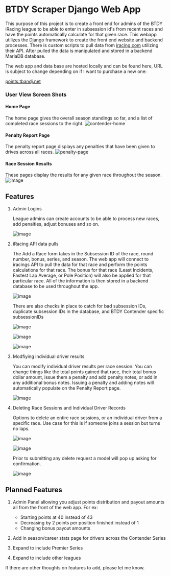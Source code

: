 # BTDY Scraper Django Web App

This purpose of this project is to create a front end for admins of the BTDY iRacing league to be able to enter in subsession id's from recent races and have the points automatically calculate for that given race. This webapp utilizes the Django framework to create the front end website and backend processes. There is custom scripts to pull data from [iracing.com](https://www.iracing.com) utilizing their API. After pulled the data is manipulated and stored in a backend MariaDB database.

The web app and data base are hosted locally and can be found here, URL is subject to change depending on if I want to purchase a new one:

[points.tbandj.net](https://points.tbandj.net)

### User View Screen Shots

#### Home Page
The home page gives the overall season standings so far, and a list of completed race sessions to the right.
![contender-home](https://user-images.githubusercontent.com/28052084/175173607-0bc63344-4e68-4062-9956-53a17bda569a.png)

#### Penalty Report Page
The penalty report page displays any penalties that have been given to drives across all races.
![penalty-page](https://user-images.githubusercontent.com/28052084/175174581-8a9c4b8d-07a0-416f-94ce-c28421cc46c4.png)

#### Race Session Results
These pages display the results for any given race throughout the season.
![image](https://user-images.githubusercontent.com/28052084/175178569-8e0d99a8-6cdf-4033-84d9-ba532f50762b.png)

## Features

1. Admin Logins
   
   League admins can create accounts to be able to process new races, add penalties, adjust bonuses and so on.

   ![image](https://user-images.githubusercontent.com/28052084/175175941-5ad3dabc-a0a7-4942-9053-a7573510797b.png)

2. iRacing API data pulls

   The Add a Race form takes in the Subsession ID of the race, round number, bonus, series, and season. The web app will connect to iracings API to pull the data for that race and perform the points calculations for that race. The bonus for that race (Least Incidents, Fastest Lap Average, or Pole Position) will also be applied for that particular race. All of the information is then stored in a backend database to be used throughout the app.

   ![image](https://user-images.githubusercontent.com/28052084/175177218-ea23d918-e991-4780-9966-cb021b147bbf.png)

   There are also checks in place to catch for bad subsession IDs, duplicate subsession IDs in the database, and BTDY Contender specific subsessionIDs

   ![image](https://user-images.githubusercontent.com/28052084/175179285-e0045685-a170-4583-aca3-ec9c68606611.png)

   ![image](https://user-images.githubusercontent.com/28052084/175179225-863f0627-28a9-4b6b-9848-bc467518df67.png)

   ![image](https://user-images.githubusercontent.com/28052084/175179346-0f92ae91-5eaa-4c18-836b-8bd2fd724175.png)

3. Modfiying individual driver results
   
   You can modify individual driver results per race session. You can change things like the total points gained that race, their total bonus dollar amount, issue them a penalty and add penalty notes, or add in any additional bonus notes. Issuing a penalty and adding notes will automatically populate on the Penalty Report page.

   ![image](https://user-images.githubusercontent.com/28052084/175178212-dcd007eb-f037-4b24-9178-43b66ac42dde.png)

4. Deleting Race Sessions and Individual Driver Records

   Options to delete an entire race sessions, or an individual driver from a specific race. Use case for this is if someone joins a session but turns no laps.

   ![image](https://user-images.githubusercontent.com/28052084/175177507-5ebcbe5c-2b4b-44a0-94e5-bfef9d480f62.png)

   ![image](https://user-images.githubusercontent.com/28052084/175177658-51639571-5d75-461b-9c69-4c591193f00d.png)

   Prior to submitting any delete request a model will pop up asking for confirmation.

   ![image](https://user-images.githubusercontent.com/28052084/175177766-b12eaa21-d3f0-4429-bc7f-8ad5857162f3.png)

## Planned Features

1. Admin Panel allowing you adjust points distribution and payout amounts all from the front of the web app. For ex:
   * Starting points at 40 instead of 43
   * Decreasing by 2 points per position finished instead of 1
   * Changing bonus payout amounts

2. Add in season/career stats page for drivers across the Contender Series
3. Expand to include Premier Series
4. Expand to include other leagues

If there are other thoughts on features to add, please let me know.